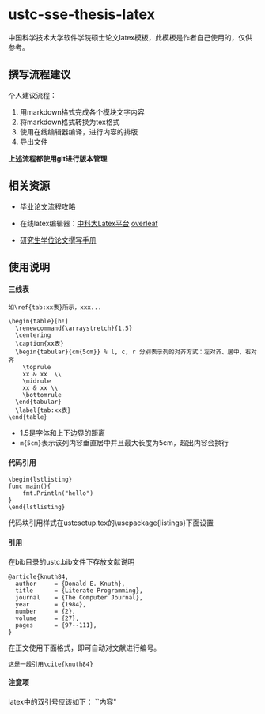 # ustc-sse-thesis-latex
中国科学技术大学软件学院硕士论文latex模板，此模板是作者自己使用的，仅供参考。

## 撰写流程建议
个人建议流程：
1. 用markdown格式完成各个模块文字内容
2. 将markdown格式转换为tex格式
3. 使用在线编辑器编译，进行内容的排版
4. 导出文件

**上述流程都使用git进行版本管理**

## 相关资源
- [毕业论文流程攻略](https://www.wolai.com/xiaomingstudent/6fxAUz2KqaxWtjWWWmGKsd)

- 在线latex编辑器：[中科大Latex平台](https://latex.ustc.edu.cn/project) [overleaf](https://www.overleaf.com/project)

- [研究生学位论文撰写手册](./研究生学位论文撰写手册.pdf)

## 使用说明
#### 三线表
``
如\ref{tab:xx表}所示，xxx...
``

```
\begin{table}[h!]
  \renewcommand{\arraystretch}{1.5}
  \centering
  \caption{xx表}
  \begin{tabular}{cm{5cm}} % l, c, r 分别表示列的对齐方式：左对齐、居中、右对齐
    \toprule
    xx & xx  \\
    \midrule
    xx & xx \\
    \bottomrule
  \end{tabular}
  \label{tab:xx表}
\end{table}
```
- 1.5是字体和上下边界的距离
- `m{5cm}`表示该列内容垂直居中并且最大长度为5cm，超出内容会换行

#### 代码引用
```
\begin{lstlisting}
func main(){
    fmt.Println("hello")
}
\end{lstlisting}
```

代码块引用样式在ustcsetup.tex的\usepackage{listings}下面设置

#### 引用
在bib目录的ustc.bib文件下存放文献说明
```
@article{knuth84,
  author     = {Donald E. Knuth},
  title      = {Literate Programming},
  journal    = {The Computer Journal},
  year       = {1984},
  number     = {2},
  volume     = {27},
  pages      = {97--111},
}
```
在正文使用下面格式，即可自动对文献进行编号。
```
这是一段引用\cite{knuth84}
```

#### 注意项
latex中的双引号应该如下：
``内容"
